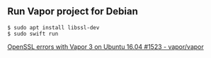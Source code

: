 ## Run Vapor project for Debian

```
$ sudo apt install libssl-dev
$ sudo swift run
```

[OpenSSL errors with Vapor 3 on Ubuntu 16.04 #1523 - vapor/vapor](https://github.com/vapor/vapor/issues/1523#event-1497154725)
